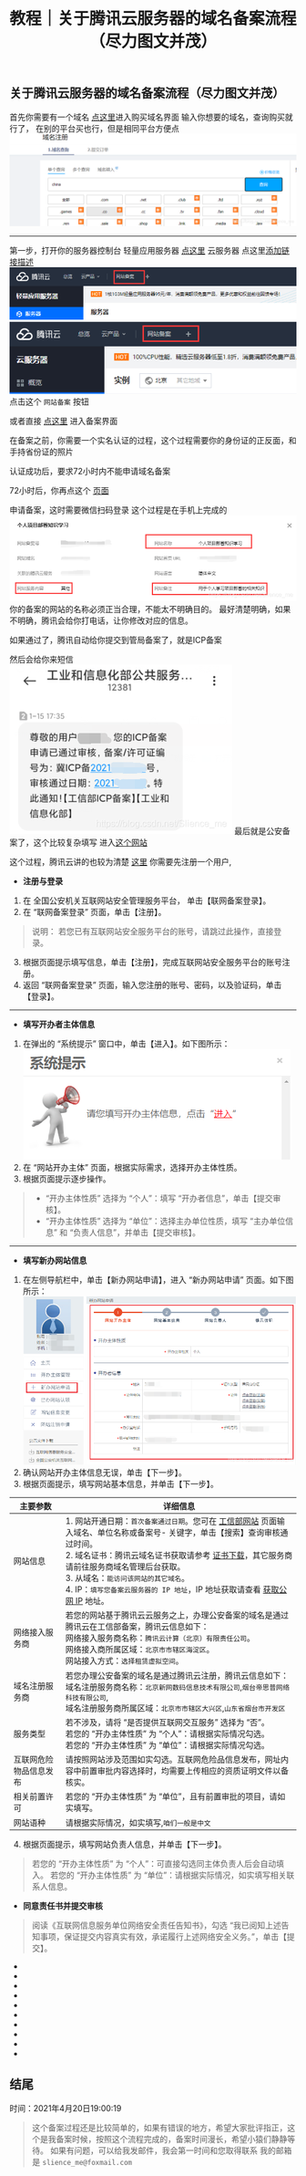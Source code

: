 ﻿---
layout: post
title: 教程｜关于腾讯云服务器的域名备案流程（尽力图文并茂）
categories: [教程]
description: 关于腾讯云服务器的域名备案流程（尽力图文并茂）
keywords: 教程, 服务器
mermaid: false
sequence: false
flow: false
mathjax: false
mindmap: false
mindmap2: false
---

## 关于腾讯云服务器的域名备案流程（尽力图文并茂）
首先你需要有一个域名
[点这里](https://buy.cloud.tencent.com/domain?from=console)进入购买域名界面
输入你想要的域名，查询购买就行了，
在别的平台买也行，但是相同平台方便点
![Alt Text](/images/posts/20210420181632314.png)


---
第一步，打开你的服务器控制台 
轻量应用服务器 [点这里](https://cloud.tencent.com/login?s_url=https://console.cloud.tencent.com/)
云服务器 点这里[添加链接描述](https://console.cloud.tencent.com/cvm/instance/index?rid=8)
![Alt Text](/images/posts/20210420180708938.png)
![Alt Text](/images/posts/20210420180754829.png)
点击这个 `网站备案` 按钮  

或者直接 [点这里](https://console.cloud.tencent.com/beian) 进入备案界面

在备案之前，你需要一个实名认证的过程，这个过程需要你的身份证的正反面，和手持省份证的照片

认证成功后，要求72小时内不能申请域名备案

72小时后，你再点这个 [页面](https://console.cloud.tencent.com/beian)

申请备案，这时需要微信扫码登录
这个过程是在手机上完成的
![Alt Text](/images/posts/20210420183113979.png)
你的备案的网站的名称必须正当合理，不能太不明确目的。
最好清楚明确，如果不明确，腾讯会给你打电话，让你修改对应的信息。

如果通过了，腾讯自动给你提交到管局备案了，就是ICP备案

然后会给你来短信
![Alt Text](/images/posts/20210420183610958.png)
最后就是公安备案了，这个比较复杂填写
进入[这个网站](http://www.beian.gov.cn/)

这个过程，腾讯云讲的也较为清楚  [这里](https://cloud.tencent.com/document/product/243/19142)
你需要先注册一个用户,

- **注册与登录**
1. 在 全国公安机关互联网站安全管理服务平台， 单击【联网备案登录】。
2. 在 “联网备案登录” 页面，单击【注册】。

> 说明：
若您已有互联网站安全服务平台的账号，请跳过此操作，直接登录。

3. 根据页面提示填写信息，单击【注册】，完成互联网站安全服务平台的账号注册。
4. 返回 “联网备案登录” 页面，输入您注册的账号、密码，以及验证码，单击【登录】。
---
- **填写开办者主体信息**
1. 在弹出的 “系统提示” 窗口中，单击【进入】。如下图所示：
![Alt Text](/images/posts/20210420184421619.png)
6. 在 “网站开办主体” 页面，根据实际需求，选择开办主体性质。
7. 根据页面提示逐步操作。

> - “开办主体性质” 选择为 “个人”：填写 “开办者信息”，单击【提交审核】。
> - “开办主体性质” 选择为 “单位”：选择主办单位性质，填写 “主办单位信息” 和 “负责人信息”，并单击【提交审核】。

---- 
- **填写新办网站信息**
1. 在左侧导航栏中，单击【新办网站申请】，进入 “新办网站申请” 页面。如下图所示：
![Alt Text](/images/posts/20210420184609656.png)
2. 确认网站开办主体信息无误，单击【下一步】。
3. 根据页面提示，填写网站基本信息，并单击【下一步】。

|主要参数| 详细信息 |
|--|--|
|网站信息 | 1. 网站开通日期：`首次备案通过日期`。您可在 [工信部网站](https://beian.miit.gov.cn/#/Integrated/index) 页面输入域名、单位名称或备案号- 关键字，单击【搜索】查询审核通过时间。<br>2. 域名证书：腾讯云域名证书获取请参考 [证书下载](https://cloud.tencent.com/document/product/242/3647)，其它服务商请前往服务商域名管理后台获取。<br> 3. 从域名：`能访问该网站的其它域名`。<br>4. IP：`填写您备案云服务器的 IP 地址`，IP 地址获取请查看 [获取公网 IP](https://cloud.tencent.com/document/product/213/17940) 地址。|
|网络接入服务商|若您的网站基于腾讯云云服务之上，办理公安备案的域名是通过腾讯云在工信部备案，腾讯云信息如下：<br>网络接入服务商名称：`腾讯云计算（北京）有限责任公司`。<br>网络接入商所属区域：`北京市市辖区海淀区`。<br>网站接入方式：`选择租赁虚拟空间`。|
|域名注册服务商|若您办理公安备案的域名是通过腾讯云注册，腾讯云信息如下：<br>域名注册服务商名称：`北京新网数码信息技术有限公司`,`烟台帝思普网络科技有限公司`,<br>域名注册服务商所属区域：`北京市市辖区大兴区`,`山东省烟台市开发区`|
|服务类型|若不涉及，请将 “是否提供互联网交互服务” 选择为 “否”。<br>若您的 “开办主体性质” 为 “个人”：请根据实际情况勾选。<br>若您的 “开办主体性质” 为 “单位”：请根据实际情况勾选。|
|互联网危险物品信息发布|请按照网站涉及范围如实勾选。互联网危险品信息发布，网址内容中前置审批内容选择时，均需要上传相应的资质证明文件以备核实。|
|相关前置许可|若您的 “开办主体性质” 为 “单位”，且有前置审批的项目，请如实填写。|
|网站语种|请根据实际情况，如实填写,`咱们一般是中文`|

4. 根据页面提示，填写网站负责人信息，并单击【下一步】。

> 若您的 “开办主体性质” 为 “个人”：可直接勾选同主体负责人后会自动填入。 
> 若您的 “开办主体性质” 为 “单位”：请根据实际情况，如实填写相关联系人信息。

- **同意责任书并提交审核**
 

> 阅读《互联网信息服务单位网络安全责任告知书》，勾选 “我已阅知上述告知事项，保证提交内容真实有效，承诺履行上述网络安全义务。”，单击【提交】。


-
-

-
-
-
-
-
-
-
-
结尾
----
时间：2021年4月20日19:00:19

> 这个备案过程还是比较简单的，如果有错误的地方，希望大家批评指正，这个是我备案时候，按照这个流程完成的，备案时间漫长，希望小猿们静静等待。
> 如果有问题，可以给我发邮件，我会第一时间和您取得联系
> 我的邮箱是  `slience_me@foxmail.com`
> 
